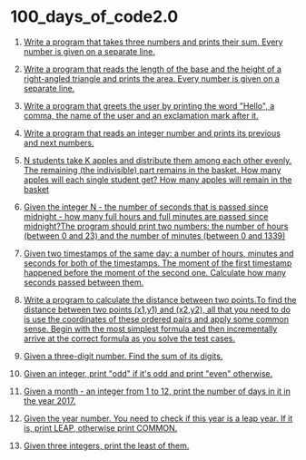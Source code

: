 # 100_days_of_code2.0
1. [Write a program that takes three numbers and prints their sum. Every number is given on a separate line.](Day001.md)

2. [Write a program that reads the length of the base and the height of a right-angled triangle and prints the area. Every number is given on a separate line.](Day002.md)

3. [Write a program that greets the user by printing the word "Hello", a comma, the name of the user and an exclamation mark after it.](Day003.md)

4. [Write a program that reads an integer number and prints its previous and next numbers.](Day004.md)

5. [N students take K apples and distribute them among each other evenly. The remaining (the indivisible) part remains in the basket. How many apples will each single student get? How many apples will remain in the basket](Day005.md)

6. [Given the integer N - the number of seconds that is passed since midnight - how many full hours and full minutes are passed since midnight?The program should print two numbers: the number of hours (between 0 and 23) and the number of minutes (between 0 and 1339)](Day006.md)

7. [Given two timestamps of the same day: a number of hours, minutes and seconds for both of the timestamps. The moment of the first timestamp happened before the moment of the second one. Calculate how many seconds passed between them.](Day007.md)

8. [Write a program to calculate the distance between two points.To find the distance between two points (x1,y1) and (x2,y2), all that you need to do is use the coordinates of these ordered pairs and apply some common sense. Begin with the most simplest formula and then incrementally arrive at the correct formula as you solve the test cases.](Day008.md)

9. [Given a three-digit number. Find the sum of its digits.](Day009.md)

10. [Given an integer, print "odd" if it's odd and print "even" otherwise.](Day010.md)

11. [Given a month - an integer from 1 to 12, print the number of days in it in the year 2017.](Day011.md)

12. [Given the year number. You need to check if this year is a leap year. If it is, print LEAP, otherwise print COMMON.](Day012.md)

13. [Given three integers, print the least of them.](Day013.md)
